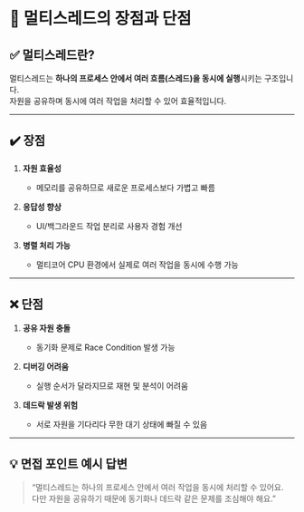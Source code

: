 # 🧵 멀티스레드의 장점과 단점

## ✅ 멀티스레드란?

멀티스레드는 **하나의 프로세스 안에서 여러 흐름(스레드)을 동시에 실행**시키는 구조입니다.  
자원을 공유하며 동시에 여러 작업을 처리할 수 있어 효율적입니다.

---

## ✔️ 장점

1. **자원 효율성**  
   - 메모리를 공유하므로 새로운 프로세스보다 가볍고 빠름

2. **응답성 향상**  
   - UI/백그라운드 작업 분리로 사용자 경험 개선

3. **병렬 처리 가능**  
   - 멀티코어 CPU 환경에서 실제로 여러 작업을 동시에 수행 가능

---

## ❌ 단점

1. **공유 자원 충돌**  
   - 동기화 문제로 Race Condition 발생 가능

2. **디버깅 어려움**  
   - 실행 순서가 달라지므로 재현 및 분석이 어려움

3. **데드락 발생 위험**  
   - 서로 자원을 기다리다 무한 대기 상태에 빠질 수 있음

---

## 💡 면접 포인트 예시 답변

> “멀티스레드는 하나의 프로세스 안에서 여러 작업을 동시에 처리할 수 있어요.  
> 다만 자원을 공유하기 때문에 동기화나 데드락 같은 문제를 조심해야 해요.”

